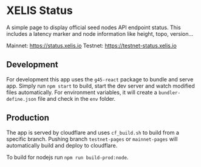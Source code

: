 # XELIS Status

A simple page to display official seed nodes API endpoint status.
This includes a latency marker and node information like height, topo, version...

Mainnet: <https://status.xelis.io>
Testnet: <https://testnet-status.xelis.io>

## Development

For development this app uses the `g45-react` package to bundle and serve app.
Simply run `npm start` to build, start the dev server and watch modified files automatically.
For environment variables, it will create a `bundler-define.json` file and check in the `env` folder.  

## Production

The app is served by cloudflare and uses `cf_build.sh` to build from a specific branch.
Pushing branch `testnet-pages` or `mainnet-pages` will automatically build and deploy to cloudflare.

To build for nodejs run `npm run build-prod:node`.
